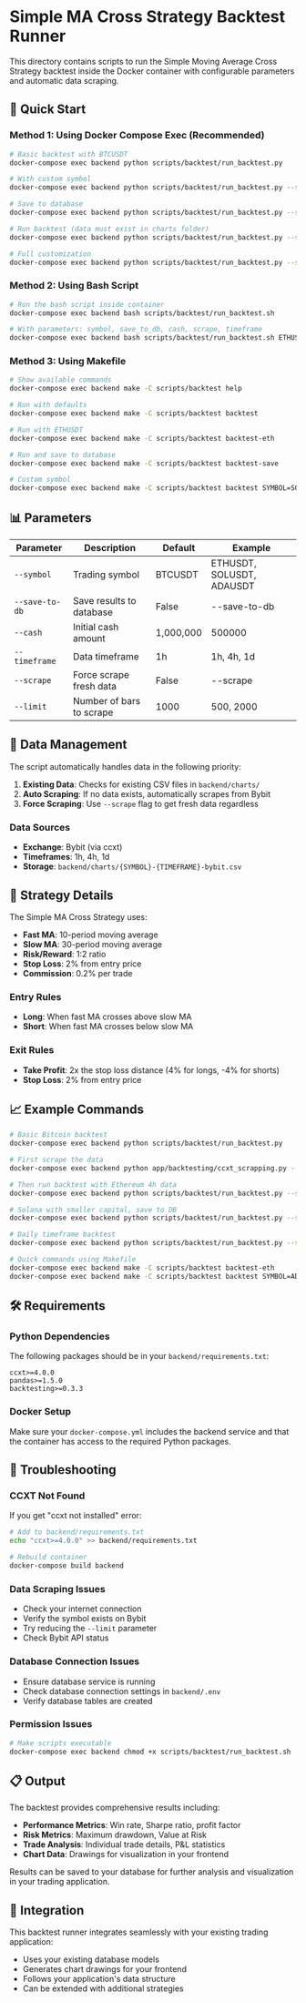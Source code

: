 # Simple MA Cross Strategy Backtest Runner

This directory contains scripts to run the Simple Moving Average Cross Strategy backtest inside the Docker container with configurable parameters and automatic data scraping.

## 🚀 Quick Start

### Method 1: Using Docker Compose Exec (Recommended)

```bash
# Basic backtest with BTCUSDT
docker-compose exec backend python scripts/backtest/run_backtest.py

# With custom symbol
docker-compose exec backend python scripts/backtest/run_backtest.py --symbol ETHUSDT

# Save to database
docker-compose exec backend python scripts/backtest/run_backtest.py --save-to-db

# Run backtest (data must exist in charts folder)
docker-compose exec backend python scripts/backtest/run_backtest.py --symbol SOLUSDT

# Full customization
docker-compose exec backend python scripts/backtest/run_backtest.py --symbol ADAUSDT --cash 500000 --timeframe 4h --save-to-db --scrape
```

### Method 2: Using Bash Script

```bash
# Run the bash script inside container
docker-compose exec backend bash scripts/backtest/run_backtest.sh

# With parameters: symbol, save_to_db, cash, scrape, timeframe
docker-compose exec backend bash scripts/backtest/run_backtest.sh ETHUSDT true 500000 true 1h
```

### Method 3: Using Makefile

```bash
# Show available commands
docker-compose exec backend make -C scripts/backtest help

# Run with defaults
docker-compose exec backend make -C scripts/backtest backtest

# Run with ETHUSDT
docker-compose exec backend make -C scripts/backtest backtest-eth

# Run and save to database
docker-compose exec backend make -C scripts/backtest backtest-save

# Custom symbol
docker-compose exec backend make -C scripts/backtest backtest SYMBOL=SOLUSDT
```

## 📊 Parameters

| Parameter      | Description              | Default   | Example                   |
| -------------- | ------------------------ | --------- | ------------------------- |
| `--symbol`     | Trading symbol           | BTCUSDT   | ETHUSDT, SOLUSDT, ADAUSDT |
| `--save-to-db` | Save results to database | False     | --save-to-db              |
| `--cash`       | Initial cash amount      | 1,000,000 | 500000                    |
| `--timeframe`  | Data timeframe           | 1h        | 1h, 4h, 1d                |
| `--scrape`     | Force scrape fresh data  | False     | --scrape                  |
| `--limit`      | Number of bars to scrape | 1000      | 500, 2000                 |

## 🔄 Data Management

The script automatically handles data in the following priority:

1. **Existing Data**: Checks for existing CSV files in `backend/charts/`
2. **Auto Scraping**: If no data exists, automatically scrapes from Bybit
3. **Force Scraping**: Use `--scrape` flag to get fresh data regardless

### Data Sources

- **Exchange**: Bybit (via ccxt)
- **Timeframes**: 1h, 4h, 1d
- **Storage**: `backend/charts/{SYMBOL}-{TIMEFRAME}-bybit.csv`

## 🎯 Strategy Details

The Simple MA Cross Strategy uses:

- **Fast MA**: 10-period moving average
- **Slow MA**: 30-period moving average
- **Risk/Reward**: 1:2 ratio
- **Stop Loss**: 2% from entry price
- **Commission**: 0.2% per trade

### Entry Rules

- **Long**: When fast MA crosses above slow MA
- **Short**: When fast MA crosses below slow MA

### Exit Rules

- **Take Profit**: 2x the stop loss distance (4% for longs, -4% for shorts)
- **Stop Loss**: 2% from entry price

## 📈 Example Commands

```bash
# Basic Bitcoin backtest
docker-compose exec backend python scripts/backtest/run_backtest.py

# First scrape the data
docker-compose exec backend python app/backtesting/ccxt_scrapping.py --symbol ETHUSDT --timeframe 4h

# Then run backtest with Ethereum 4h data
docker-compose exec backend python scripts/backtest/run_backtest.py --symbol ETHUSDT --timeframe 4h

# Solana with smaller capital, save to DB
docker-compose exec backend python scripts/backtest/run_backtest.py --symbol SOLUSDT --cash 100000 --save-to-db

# Daily timeframe backtest
docker-compose exec backend python scripts/backtest/run_backtest.py --symbol BTCUSDT --timeframe 1d

# Quick commands using Makefile
docker-compose exec backend make -C scripts/backtest backtest-eth
docker-compose exec backend make -C scripts/backtest backtest SYMBOL=ADAUSDT
```

## 🛠️ Requirements

### Python Dependencies

The following packages should be in your `backend/requirements.txt`:

```
ccxt>=4.0.0
pandas>=1.5.0
backtesting>=0.3.3
```

### Docker Setup

Make sure your `docker-compose.yml` includes the backend service and that the container has access to the required Python packages.

## 🔧 Troubleshooting

### CCXT Not Found

If you get "ccxt not installed" error:

```bash
# Add to backend/requirements.txt
echo "ccxt>=4.0.0" >> backend/requirements.txt

# Rebuild container
docker-compose build backend
```

### Data Scraping Issues

- Check your internet connection
- Verify the symbol exists on Bybit
- Try reducing the `--limit` parameter
- Check Bybit API status

### Database Connection Issues

- Ensure database service is running
- Check database connection settings in `backend/.env`
- Verify database tables are created

### Permission Issues

```bash
# Make scripts executable
docker-compose exec backend chmod +x scripts/backtest/run_backtest.sh
```

## 📋 Output

The backtest provides comprehensive results including:

- **Performance Metrics**: Win rate, Sharpe ratio, profit factor
- **Risk Metrics**: Maximum drawdown, Value at Risk
- **Trade Analysis**: Individual trade details, P&L statistics
- **Chart Data**: Drawings for visualization in your frontend

Results can be saved to your database for further analysis and visualization in your trading application.

## 🚀 Integration

This backtest runner integrates seamlessly with your existing trading application:

- Uses your existing database models
- Generates chart drawings for your frontend
- Follows your application's data structure
- Can be extended with additional strategies
